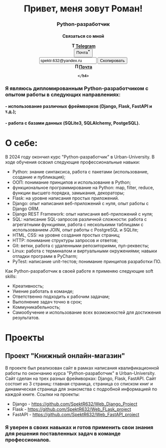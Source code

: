 <div  id="header" align="center">
    <h1>Привет, меня зовут Роман!</h1>
    <h3>Python-разработчик</h3>
    <h4>
    <p>Связаться со мной</p>
        <a href="https://t.me/SpektR632" >
            <img src="https://upload.wikimedia.org/wikipedia/commons/8/82/Telegram_logo.svg"
            width="15" alt="Telegram"/>Telegram
        </a>
            <div class="dropdown">
                <button class="drop-btn">Почта🢓</button>
                    <div class="dropdown-content">
                        <input type="text" value="spektr.632@yandex.ru" id="myInput" readonly>
                <button onclick="copyLink()">Скопировать</button>
                    </div>
            </div>
        <a href="https://mail.yandex.ru/?uid=102566714#tabs/relevant">
            <img src="https://upload.wikimedia.org/wikipedia/commons/5/55/Yandex_Mail_icon.svg"
            width="15" alt="Почта"/>Почта
        </a>
    
    </h4>
</div>


### Я являюсь дипломированным Python-разработчиком с опытом работы в следующих направлениях:
#### - использование различных фреймворков (Django, Flask, FastAPI и т.д.);
#### - работа с базами данных (SQLite3, SQLAlchemy, PostgeSQL).
# О себе:
В 2024 году окончил курс "Python-разработчик" в Urban-University. В ходе обучения освоил следующие профессиональные навыки:
- Python: знание синтаксиса, работа с пакетами (использование, создание и публикация);
- ООП: понимание принципов и использование в Python;
- функциональное программирование на Python: map, filter, reduce, функции высшего порядка, замыкания, декораторы;
- Flask: на уровне написания простых приложений.
- Django: опыт написания веб-приложений с нуля, опыт работы с Django ORM.
- Django REST Framework: опыт написания веб-приложений с нуля;
- SQL: написание SQL-запросов различной сложности: работа с агрегатными функциями, работа с несколькими таблицами с использованием JOIN, опыт работы с PostgreSQL и SQLite;
- HTML, CSS: на уровне создания простых страниц;
- HTTP: понимание структуры запросов и ответов;
- Git: ветки, работа с удаленными репозиториями, пул-реквесты;
- Linux: работа с терминалом и виртуальными окружениями;
навыки отладки программ в PyCharm;
- PyTest: написание unit-тестов; понимание принципов разработки ПО.

Как Python-разработчик в своей работе я применяю следующие soft skills:
- Креативность;
- Умение работать в команде;
- Ответственно подходить к рабочим задачам;
- Выполнение задач точно в срок;
- Коммуникабельность;
- Самообучение и использование всех возможностей для достижения результатов.

# Проекты
## Проект "Книжный онлайн-магазин"
В проекте был реализован сайт в рамках написания квалификационной работы по окончанию курса 
"Python-разработчик" в Urban-University. Сайт сделан на трех разных фреймворках: Django, Flask, FastAPI.
Сайт состоит из 3 страниц: главная страница, страница со списком книг и динамическая страница для знакомства
с подробной информацией по каждой книге. Ссылки на проекты:
- Django - https://github.com/SpektR632/Web_Django_Project
- Flask - https://github.com/SpektR632/Web_FLask_project
- FastAPI - https://github.com/SpektR632/Web_FastAPI_project


### __Я уверен в своих навыках и готов применить свои знания для решения поставленных задач в команде профессионалов.__
